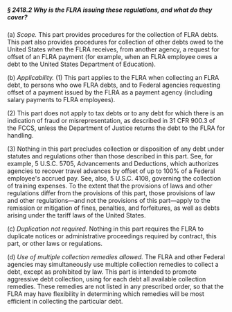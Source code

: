 ##### § 2418.2 Why is the FLRA issuing these regulations, and what do they cover? #####

(a) *Scope.* This part provides procedures for the collection of FLRA debts. This part also provides procedures for collection of other debts owed to the United States when the FLRA receives, from another agency, a request for offset of an FLRA payment (for example, when an FLRA employee owes a debt to the United States Department of Education).

(b) *Applicability.* (1) This part applies to the FLRA when collecting an FLRA debt, to persons who owe FLRA debts, and to Federal agencies requesting offset of a payment issued by the FLRA as a payment agency (including salary payments to FLRA employees).

(2) This part does not apply to tax debts or to any debt for which there is an indication of fraud or misrepresentation, as described in 31 CFR 900.3 of the FCCS, unless the Department of Justice returns the debt to the FLRA for handling.

(3) Nothing in this part precludes collection or disposition of any debt under statutes and regulations other than those described in this part. See, for example, 5 U.S.C. 5705, Advancements and Deductions, which authorizes agencies to recover travel advances by offset of up to 100% of a Federal employee's accrued pay. See, also, 5 U.S.C. 4108, governing the collection of training expenses. To the extent that the provisions of laws and other regulations differ from the provisions of this part, those provisions of law and other regulations—and not the provisions of this part—apply to the remission or mitigation of fines, penalties, and forfeitures, as well as debts arising under the tariff laws of the United States.

(c) *Duplication not required.* Nothing in this part requires the FLRA to duplicate notices or administrative proceedings required by contract, this part, or other laws or regulations.

(d) *Use of multiple collection remedies allowed.* The FLRA and other Federal agencies may simultaneously use multiple collection remedies to collect a debt, except as prohibited by law. This part is intended to promote aggressive debt collection, using for each debt all available collection remedies. These remedies are not listed in any prescribed order, so that the FLRA may have flexibility in determining which remedies will be most efficient in collecting the particular debt.